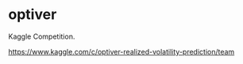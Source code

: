 # optiver

Kaggle Competition.

https://www.kaggle.com/c/optiver-realized-volatility-prediction/team

